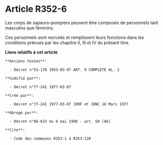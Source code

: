 # Article R352-6

Les corps de sapeurs-pompiers peuvent être composés de personnels tant masculins que féminins.

Ces personnels sont recrutés et remplissent leurs fonctions dans les conditions prévues par les chapitre II, III et IV du
présent titre.

**Liens relatifs à cet article**

	**Anciens textes**:

	  - Décret n°53-170 1953-03-07 ART. 9 COMPLETE AL. 1

	**Codifié par**:

	  - Décret n°77-241 1977-03-07

	**Créé par**:

	  - Décret n°77-241 1977-03-07 JORF et JONC 18 Mars 1977

	**Abrogé par**:

	  - Décret n°88-623 du 6 mai 1988 - art. 50 (Ab)

	**Cite**:

	  - Code des communes R353-1 à R353-120

